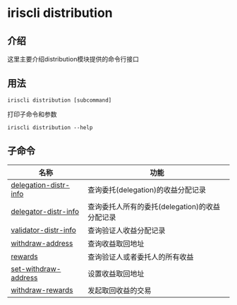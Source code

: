 # iriscli distribution 

## 介绍

这里主要介绍distribution模块提供的命令行接口

## 用法

```
iriscli distribution [subcommand]
```

打印子命令和参数

```
iriscli distribution --help
```

## 子命令

| 名称                            | 功能                                                   |
| --------------------------------| --------------------------------------------------------------|
| [delegation-distr-info](delegation-distr-info.md) | 查询委托(delegation)的收益分配记录 |
| [delegator-distr-info](delegator-distr-info.md) | 查询委托人所有的委托(delegation)的收益分配记录 |
| [validator-distr-info](validator-distr-info.md) | 查询验证人收益分配记录 |
| [withdraw-address](withdraw-address.md) | 查询收益取回地址 |
| [rewards](rewards.md) | 查询验证人或者委托人的所有收益 |
| [set-withdraw-address](set-withdraw-address.md)  | 设置收益取回地址 |
| [withdraw-rewards](withdraw-rewards.md) | 发起取回收益的交易 |
